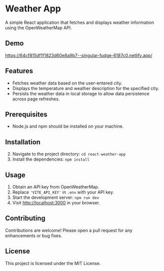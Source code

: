 # Weather App

A simple React application that fetches and displays weather information using the OpenWeatherMap API.

## Demo

https://64cf815df1f1823d60e8a9b7--singular-fudge-6187c0.netlify.app/


## Features

- Fetches weather data based on the user-entered city.
- Displays the temperature and weather description for the specified city.
- Persists the weather data in local storage to allow data persistence across page refreshes.

## Prerequisites

- Node.js and npm should be installed on your machine.

## Installation

2. Navigate to the project directory: `cd react-weather-app`
3. Install the dependencies: `npm install`

## Usage

1. Obtain an API key from OpenWeatherMap.
2. Replace `'VITE_API_KEY'` in `.env` with your API key.
3. Start the development server: `npm run dev`
4. Visit [http://localhost:3000](http://localhost:3000) in your browser.

## Contributing

Contributions are welcome! Please open a pull request for any enhancements or bug fixes.

## License

This project is licensed under the MIT License.